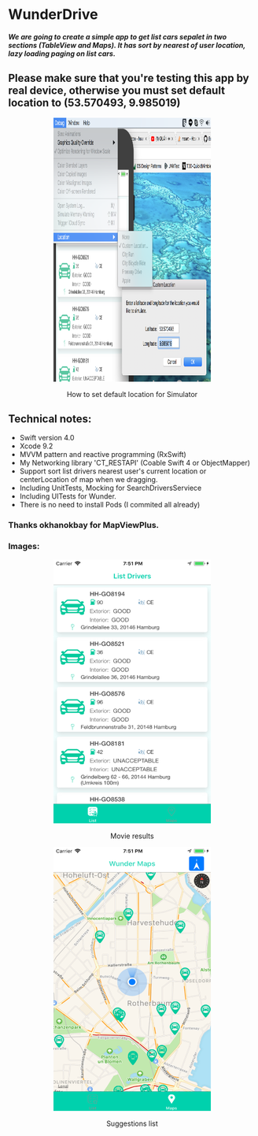 # WunderDrive 

##### We are going to create a simple app to get list cars sepalet in two sections (TableView and Maps). It has sort by nearest of user location, lazy loading paging on list cars.

## Please make sure that you're testing this app by real device, otherwise you must set default location to (53.570493, 9.985019)
<p align="center">
  <img width="320" height="536" src="images/Howto.png"/>
</p>
<p align="center"> How to set default location for Simulator </p>

## Technical notes: 
 - Swift version 4.0
 - Xcode 9.2
 - MVVM pattern and reactive programming (RxSwift) 
 - My Networking library 'CT_RESTAPI' (Coable Swift 4 or ObjectMapper)
 - Support sort list drivers nearest user's current location or centerLocation of map when we dragging.
 - Including UnitTests, Mocking for SearchDriversServiece
 - Including UITests for Wunder.
 - There is no need to install Pods (I commited all already)

### Thanks okhanokbay for MapViewPlus.

### Images:

<p align="center">
  <img width="320" height="536" src="images/Section1.png"/>
</p>
<p align="center"> Movie results </p>

<p align="center">
  <img width="320" height="536" src="images/Section2.png"/>
</p>
<p align="center"> Suggestions list </p>
 
